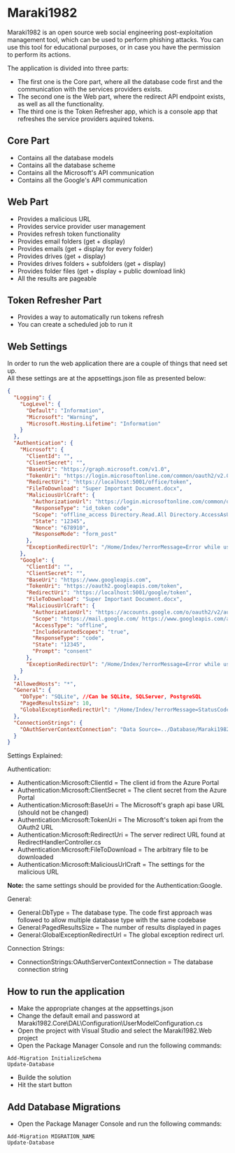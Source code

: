 # Maraki1982

Maraki1982 is an open source web social engineering post-exploitation management tool, which can be used to perform phishing attacks. You can use this tool for educational purposes, or in case you have the permission to perform its actions.
  
The application is divided into three parts:  
- The first one is the Core part, where all the database code first and the communication with the services providers exists.
- The second one is the Web part, where the redirect API endpoint exists, as well as all the functionality.
- The third one is the Token Refresher app, which is a console app that refreshes the service providers aquired tokens.

## Core Part

- Contains all the database models
- Contains all the database scheme
- Contains all the Microsoft's API communication
- Contains all the Google's API communication

## Web Part

- Provides a malicious URL
- Provides service provider user management
- Provides refresh token functionality
- Provides email folders (get + display)
- Provides emails (get + display for every folder)
- Provides drives (get + display)
- Provides drives folders + subfolders (get + display)
- Provides folder files (get + display + public download link)
- All the results are pageable

## Token Refresher Part

- Provides a way to automatically run tokens refresh
- You can create a scheduled job to run it

## Web Settings

In order to run the web application there are a couple of things that need set up.  
All these settings are at the appsettings.json file as presented below:  

``` json
{
  "Logging": {
    "LogLevel": {
      "Default": "Information",
      "Microsoft": "Warning",
      "Microsoft.Hosting.Lifetime": "Information"
    }
  },
  "Authentication": {
    "Microsoft": {
      "ClientId": "",
      "ClientSecret": "",
      "BaseUri": "https://graph.microsoft.com/v1.0",
      "TokenUri": "https://login.microsoftonline.com/common/oauth2/v2.0/token",
      "RedirectUri": "https://localhost:5001/office/token",
      "FileToDownload": "Super Important Document.docx",
      "MaliciousUrlCraft": {
        "AuthorizationUrl": "https://login.microsoftonline.com/common/oauth2/v2.0/authorize",
        "ResponseType": "id_token code",
        "Scope": "offline_access Directory.Read.All Directory.AccessAsUser.All files.read.all user.read mail.read openid profile",
        "State": "12345",
        "Nonce": "678910",
        "ResponseMode": "form_post"
      },
      "ExceptionRedirectUrl": "/Home/Index/?errorMessage=Error while using the Microsoft Malicious URL"
    },
    "Google": {
      "ClientId": "",
      "ClientSecret": "",
      "BaseUri": "https://www.googleapis.com",
      "TokenUri": "https://oauth2.googleapis.com/token",
      "RedirectUri": "https://localhost:5001/google/token",
      "FileToDownload": "Super Important Document.docx",
      "MaliciousUrlCraft": {
        "AuthorizationUrl": "https://accounts.google.com/o/oauth2/v2/auth",
        "Scope": "https://mail.google.com/ https://www.googleapis.com/auth/userinfo.email https://www.googleapis.com/auth/userinfo.profile https://www.googleapis.com/auth/drive",
        "AccessType": "offline",
        "IncludeGrantedScopes": "true",
        "ResponseType": "code",
        "State": "12345",
        "Prompt": "consent"
      },
      "ExceptionRedirectUrl": "/Home/Index/?errorMessage=Error while using the Google Malicious URL"
    }
  },
  "AllowedHosts": "*",
  "General": {
    "DbType": "SQLite", //Can be SQLite, SQLServer, PostgreSQL
    "PagedResultsSize": 10,
    "GlobalExceptionRedirectUrl": "/Home/Index/?errorMessage=StatusCodeException error"
  },
  "ConnectionStrings": {
    "OAuthServerContextConnection": "Data Source=../Database/Maraki1982.db;"
  }
}
```

Settings Explained:  
  
Authentication:  
- Authentication:Microsoft:ClientId = The client id from the Azure Portal  
- Authentication:Microsoft:ClientSecret = The client secret from the Azure Portal  
- Authentication:Microsoft:BaseUri = The Microsoft's graph api base URL (should not be changed)  
- Authentication:Microsoft:TokenUri = The Microsoft's token api from the OAuth2 URL  
- Authentication:Microsoft:RedirectUri = The server redirect URL found at RedirectHandlerController.cs  
- Authentication:Microsoft:FileToDownload = The arbitrary file to be downloaded  
- Authentication:Microsoft:MaliciousUrlCraft = The settings for the malicious URL  
  
<b>Note:</b> the same settings should be provided for the Authentication:Google.

General:  
- General:DbType = The database type. The code first approach was followed to allow multiple database type with the same codebase  
- General:PagedResultsSize = The number of results displayed in pages  
- General:GlobalExceptionRedirectUrl = The global exception redirect url.  
  
Connection Strings:  
- ConnectionStrings:OAuthServerContextConnection = The database connection string  
  
## How to run the application  
  
- Make the appropriate changes at the appsettings.json  
- Change the default email and password at Maraki1982.Core\DAL\Configuration\UserModelConfiguration.cs  
- Open the project with Visual Studio and select the Maraki1982.Web project  
- Open the Package Manager Console and run the following commands:  
```
Add-Migration InitializeSchema
Update-Database  
```
- Builde the solution  
- Hit the start button  
  
## Add Database Migrations  
  
- Open the Package Manager Console and run the following commands:  
```
Add-Migration MIGRATION_NAME  
Update-Database  
```
